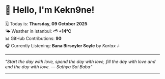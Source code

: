 # 👋 Hello, I'm Kekn9ne!

🗓️ Today is: **Thursday, 09 October 2025**  
🌤️ Weather in Istanbul: **⛅️  +14°C**  
📊 GitHub Contributions: **90**  
🎧 Currently Listening: **Bana Birseyler Soyle** by *Kartax* 🎶

---

_"Start the day with love, spend the day with love, fill the day with love and end the day with love. — *Sathya Sai Baba*"_

---
